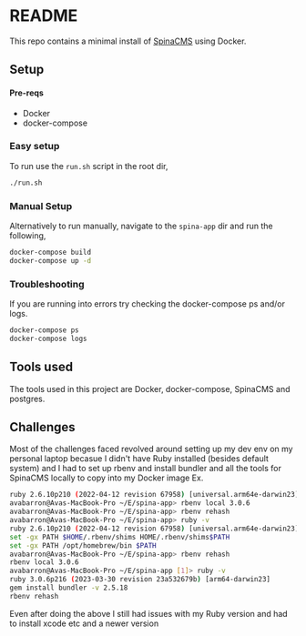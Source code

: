 # README

This repo contains a minimal install of [SpinaCMS](https://spinacms.com/https:/) using Docker.

## Setup

#### Pre-reqs

* Docker
* docker-compose

### Easy setup

To run use the `run.sh` script in the root dir,

```bash
./run.sh
```

### Manual Setup

Alternatively to run manually, navigate to the `spina-app` dir and run the following,

```bash
docker-compose build
docker-compose up -d
```

### Troubleshooting

If you are running into errors try checking the docker-compose ps and/or logs.

```bash
docker-compose ps
docker-compose logs
```

## Tools used

The tools used in this project are Docker, docker-compose, SpinaCMS and postgres.

## Challenges

Most of the challenges faced revolved around setting up my dev env on my personal laptop becasue I didn't have Ruby installed (besides default system) and I had to set up rbenv and install bundler and all the tools for SpinaCMS locally to copy into my Docker image
Ex.

```bash
ruby 2.6.10p210 (2022-04-12 revision 67958) [universal.arm64e-darwin23]
avabarron@Avas-MacBook-Pro ~/E/spina-app> rbenv local 3.0.6
avabarron@Avas-MacBook-Pro ~/E/spina-app> rbenv rehash
avabarron@Avas-MacBook-Pro ~/E/spina-app> ruby -v
ruby 2.6.10p210 (2022-04-12 revision 67958) [universal.arm64e-darwin23]
set -gx PATH $HOME/.rbenv/shims HOME/.rbenv/shims$PATH
set -gx PATH /opt/homebrew/bin $PATH
avabarron@Avas-MacBook-Pro ~/E/spina-app> rbenv rehash
rbenv local 3.0.6
avabarron@Avas-MacBook-Pro ~/E/spina-app [1]> ruby -v
ruby 3.0.6p216 (2023-03-30 revision 23a532679b) [arm64-darwin23]
gem install bundler -v 2.5.18
rbenv rehash
```
Even after doing the above I still had issues with my Ruby version and had to install xcode etc and a newer version

